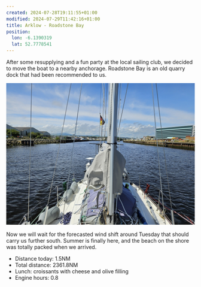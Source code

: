 ```yaml
---
created: 2024-07-28T19:11:55+01:00
modified: 2024-07-29T11:42:16+01:00
title: Arklow - Roadstone Bay
position:
  lon: -6.1390319
  lat: 52.7778541
---
```


After some resupplying and a fun party at the local sailing club, we decided to move the boat to a nearby anchorage. Roadstone Bay is an old quarry dock that had been recommended to us.

![Image](../2024/13d74cc8730df3d0988018ba1de0d798.jpg) 

Now we will wait for the forecasted wind shift around Tuesday that should carry us further south. Summer is finally here, and the beach on the shore was totally packed when we arrived.

* Distance today: 1.5NM
* Total distance: 2361.8NM
* Lunch: croissants with cheese and olive filling
* Engine hours: 0.8
